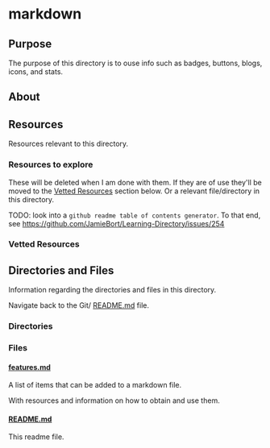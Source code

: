 # markdown

## Purpose

The purpose of this directory is to ouse info such as badges, buttons, blogs, icons, and stats.

## About

<!-- This directory houses information about [name_of_the_directory_that_this_readme_file_is_in]. -->

<!-- [Some information about this directory.] -->

## Resources

Resources relevant to this directory.

### Resources to explore

These will be deleted when I am done with them. If they are of use they'll be moved to the [Vetted Resources](#vetted-resources) section below. Or a relevant file/directory in this directory.

TODO: look into a `github readme table of contents generator`. To that end, see https://github.com/JamieBort/Learning-Directory/issues/254

<!-- - first resource

- second resource -->

### Vetted Resources

## Directories and Files

Information regarding the directories and files in this directory.

Navigate back to the Git/ [README.md](../README.md) file.

<!-- Navigate back to the [parent_readme_file/ README.md](../README.md) -->

### Directories

<!-- #### [directory_name/](./path_to_directory)

[About_this_directory.]

[More_info_about_this_directory.]

The `directory_name/` [README.md](./directory_name/README.md) file. -->

### Files

#### [features.md](./features.md)

A list of items that can be added to a markdown file.

With resources and information on how to obtain and use them.

#### [README.md](./README.md)

This readme file.
